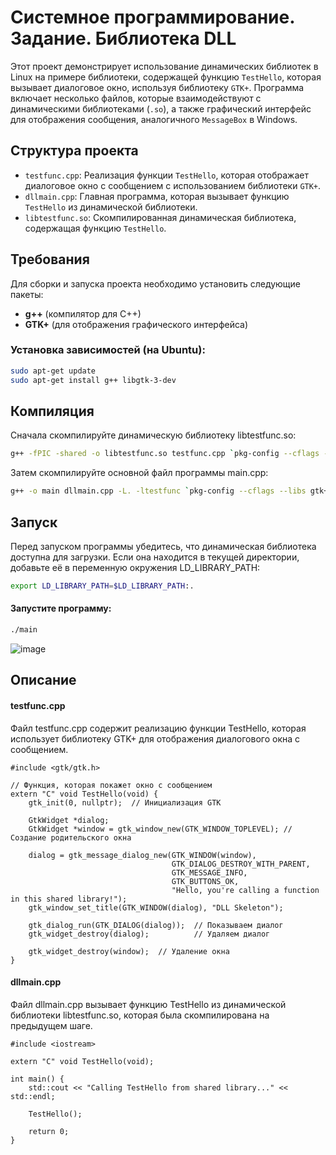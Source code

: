 # Системное программирование. Задание. Библиотека DLL

Этот проект демонстрирует использование динамических библиотек в Linux на примере библиотеки, содержащей функцию `TestHello`, которая вызывает диалоговое окно, используя библиотеку `GTK+`. Программа включает несколько файлов, которые взаимодействуют с динамическими библиотеками (`.so`), а также графический интерфейс для отображения сообщения, аналогичного `MessageBox` в Windows.

## Структура проекта

- `testfunc.cpp`: Реализация функции `TestHello`, которая отображает диалоговое окно с сообщением с использованием библиотеки `GTK+`.
- `dllmain.cpp`: Главная программа, которая вызывает функцию `TestHello` из динамической библиотеки.
- `libtestfunc.so`: Скомпилированная динамическая библиотека, содержащая функцию `TestHello`.

## Требования

Для сборки и запуска проекта необходимо установить следующие пакеты:

- **g++** (компилятор для C++)
- **GTK+** (для отображения графического интерфейса)

### Установка зависимостей (на Ubuntu):

```bash
sudo apt-get update
sudo apt-get install g++ libgtk-3-dev
```
## Компиляция
Сначала скомпилируйте динамическую библиотеку libtestfunc.so:
```bash
g++ -fPIC -shared -o libtestfunc.so testfunc.cpp `pkg-config --cflags --libs gtk+-3.0`
```
Затем скомпилируйте основной файл программы main.cpp:
```bash
g++ -o main dllmain.cpp -L. -ltestfunc `pkg-config --cflags --libs gtk+-3.0`
```
## Запуск
Перед запуском программы убедитесь, что динамическая библиотека доступна для загрузки. Если она находится в текущей директории, добавьте её в переменную окружения LD_LIBRARY_PATH:

```bash
export LD_LIBRARY_PATH=$LD_LIBRARY_PATH:.
```

#### Запустите программу:

```bash
./main
```
![image](https://github.com/user-attachments/assets/67cec968-6801-430a-8861-0ae1bbfbd2c4)

## Описание
#### testfunc.cpp
Файл testfunc.cpp содержит реализацию функции TestHello, которая использует библиотеку GTK+ для отображения диалогового окна с сообщением.
```
#include <gtk/gtk.h>

// Функция, которая покажет окно с сообщением
extern "C" void TestHello(void) {
    gtk_init(0, nullptr);  // Инициализация GTK

    GtkWidget *dialog;
    GtkWidget *window = gtk_window_new(GTK_WINDOW_TOPLEVEL); // Создание родительского окна

    dialog = gtk_message_dialog_new(GTK_WINDOW(window),
                                    GTK_DIALOG_DESTROY_WITH_PARENT,
                                    GTK_MESSAGE_INFO,
                                    GTK_BUTTONS_OK,
                                    "Hello, you're calling a function in this shared library!");
    gtk_window_set_title(GTK_WINDOW(dialog), "DLL Skeleton");

    gtk_dialog_run(GTK_DIALOG(dialog));  // Показываем диалог
    gtk_widget_destroy(dialog);          // Удаляем диалог

    gtk_widget_destroy(window);  // Удаление окна
}
```

#### dllmain.cpp
Файл dllmain.cpp вызывает функцию TestHello из динамической библиотеки libtestfunc.so, которая была скомпилирована на предыдущем шаге.
```
#include <iostream>

extern "C" void TestHello(void);

int main() {
    std::cout << "Calling TestHello from shared library..." << std::endl;
    
    TestHello();
    
    return 0;
}
```




